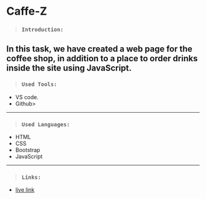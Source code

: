 # Caffe-Z
> ### `Introduction:`
In this task, we have created a web page for the coffee shop, in addition to a place to order drinks inside the site using JavaScript.
---

> ### `Used Tools:`
+ VS code.
+ Github>
---
> ### `Used Languages:`
+ HTML
+ CSS
+ Bootstrap
+ JavaScript
---

> ### `Links:`
+ [live link](https://amrokh1996.github.io/Caffe-Z/)

